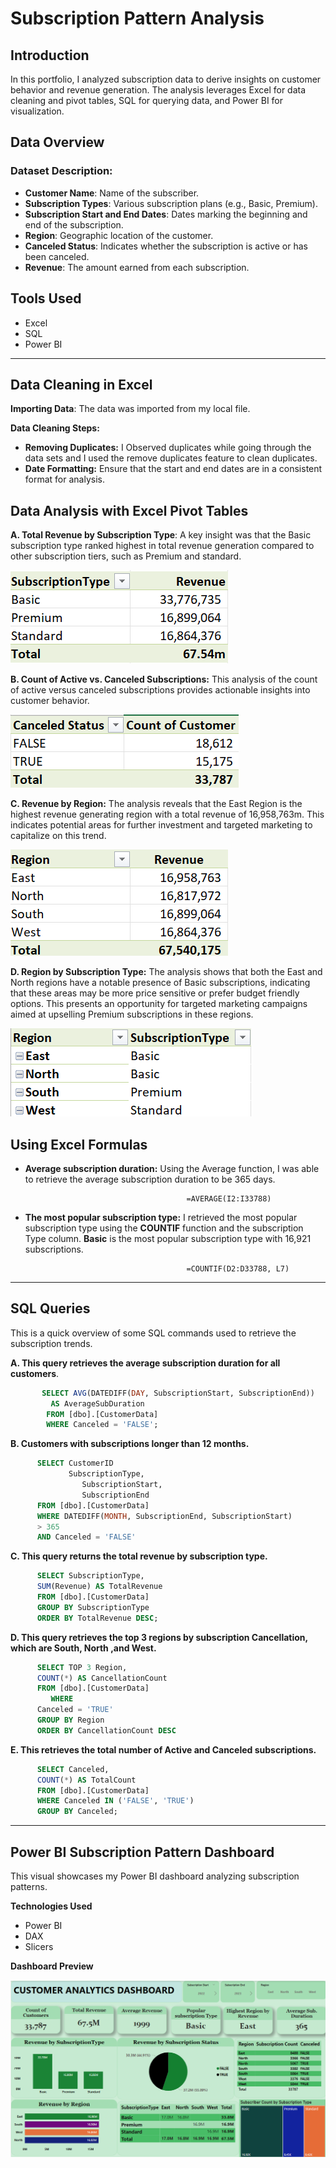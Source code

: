 # Subscription Pattern Analysis

## Introduction

In this portfolio, I analyzed subscription data to derive insights on customer behavior and revenue generation. The analysis leverages Excel for data cleaning and pivot tables, SQL for querying data, and Power BI for visualization.

## Data Overview

### Dataset Description: 

- **Customer Name**: Name of the subscriber.
- **Subscription Types**: Various subscription plans (e.g., Basic, Premium).
- **Subscription Start and End Dates**: Dates marking the beginning and end of the subscription.
- **Region**: Geographic location of the customer.
- **Canceled Status**: Indicates whether the subscription is active or has been canceled.
- **Revenue**: The amount earned from each subscription.

 ## Tools Used

- Excel
- SQL
- Power BI

-------

## Data Cleaning in Excel

**Importing Data**: The data was imported from my local file.

  **Data Cleaning Steps:** 
   
- **Removing Duplicates:** I Observed duplicates while going through the data sets and I used the remove duplicates feature to clean duplicates.
- **Date Formatting:** Ensure that the start and end dates are in a consistent format for analysis.

## Data Analysis with Excel Pivot Tables

**A. Total Revenue by Subscription Type**:
A key insight was that the Basic subscription type ranked highest in  total revenue generation compared to other subscription tiers, such as Premium and standard.

 ![](SubbyRev.png)

 **B. Count of Active vs. Canceled Subscriptions:**
This analysis of the count of active versus canceled subscriptions provides actionable insights into customer behavior. 

![](CountvsStatus.png)

**C. Revenue by Region:**
The analysis reveals that the East Region is the highest revenue generating region with a total revenue of 16,958,763m. This indicates potential areas for further investment and targeted marketing to capitalize on this trend.

![](RegionbyRev.png)

**D. Region by Subscription Type:**
The analysis shows that both the East and North regions have a notable presence of Basic subscriptions, indicating that these areas may be more price sensitive or prefer budget friendly options. This presents an opportunity for targeted marketing campaigns aimed at upselling Premium subscriptions in these regions.

![](Regionbysub.png)

## Using Excel Formulas

- **Average subscription duration:** Using the Average function, I was able to retrieve the average subscription duration to be 365 days.

                                          =AVERAGE(I2:I33788)

-  **The most popular subscription type:** I retrieved the most popular subscription type using the **COUNTIF** function and the subscription Type column. **Basic** is the most popular subscription type with 16,921 subscriptions.

                                           =COUNTIF(D2:D33788, L7)

----------

## SQL Queries
This is a quick overview of some SQL commands used to retrieve the subscription trends.

**A. This query retrieves the average subscription duration for all customers**.
```sql
       SELECT AVG(DATEDIFF(DAY, SubscriptionStart, SubscriptionEnd)) 
         AS AverageSubDuration
        FROM [dbo].[CustomerData]
        WHERE Canceled = 'FALSE';
```

**B. Customers with subscriptions longer than 12 months.**

```sql                                   
      SELECT CustomerID
             SubscriptionType,
	            SubscriptionStart,
	            SubscriptionEnd
      FROM [dbo].[CustomerData]
      WHERE DATEDIFF(MONTH, SubscriptionEnd, SubscriptionStart)
      > 365
      AND Canceled = 'FALSE'
```


**C. This query returns the total revenue by subscription type.**

```sql
      SELECT SubscriptionType,
      SUM(Revenue) AS TotalRevenue
      FROM [dbo].[CustomerData]
      GROUP BY SubscriptionType
      ORDER BY TotalRevenue DESC;
```

**D. This query retrieves the top 3 regions by subscription Cancellation, which are South, North ,and West.**

```sql
      SELECT TOP 3 Region,
      COUNT(*) AS CancellationCount
      FROM [dbo].[CustomerData]
         WHERE 
      Canceled = 'TRUE'
      GROUP BY Region
      ORDER BY CancellationCount DESC
```

**E. This retrieves the total number of Active and Canceled subscriptions.**

```sql
      SELECT Canceled,
      COUNT(*) AS TotalCount
      FROM [dbo].[CustomerData]
      WHERE Canceled IN ('FALSE', 'TRUE')
      GROUP BY Canceled;
```

-----------

## Power BI Subscription Pattern Dashboard
This visual showcases my Power BI dashboard analyzing subscription patterns.

**Technologies Used**
- Power BI
- DAX
- Slicers

**Dashboard Preview**

![](PowerBIDashboard.png)





















      







